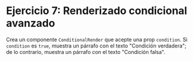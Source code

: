 # Ejercicio 7: Renderizado condicional avanzado

Crea un componente `ConditionalRender` que acepte una prop `condition`. Si `condition` es
`true`, muestra un párrafo con el texto "Condición verdadera"; de lo contrario, muestra un párrafo
con el texto "Condición falsa".